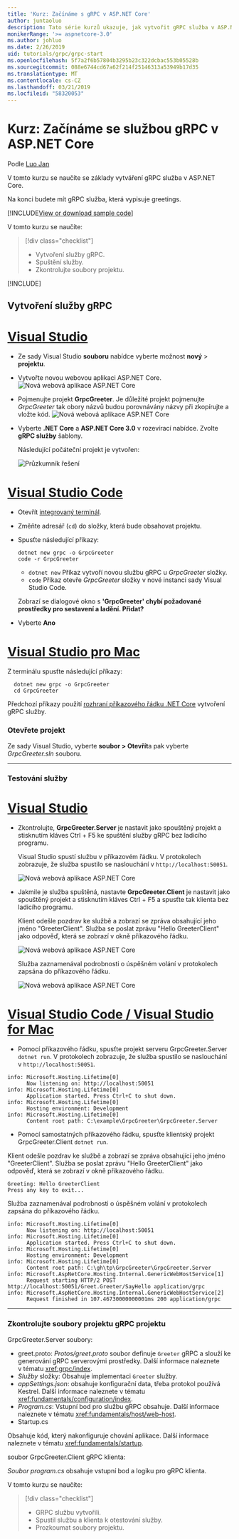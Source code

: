 ```yaml
---
title: 'Kurz: Začínáme s gRPC v ASP.NET Core'
author: juntaoluo
description: Tato série kurzů ukazuje, jak vytvořit gRPC služba v ASP.NET Core. Zjistěte, jak vytvořit projekt služby gRPC, upravte soubor proto a přidat duplexní streamování volání.
monikerRange: '>= aspnetcore-3.0'
ms.author: johluo
ms.date: 2/26/2019
uid: tutorials/grpc/grpc-start
ms.openlocfilehash: 5f7a2f6b57804b3295b23c322dcbac553b05528b
ms.sourcegitcommit: 088e6744cd67a62f214f25146313a53949b17d35
ms.translationtype: MT
ms.contentlocale: cs-CZ
ms.lasthandoff: 03/21/2019
ms.locfileid: "58320053"
---
```

# <a name="tutorial-get-started-with-grpc-service-in-aspnet-core"></a>Kurz: Začínáme se službou gRPC v ASP.NET Core

Podle [Luo Jan](https://github.com/juntaoluo)

V tomto kurzu se naučíte se základy vytváření gRPC služba v ASP.NET Core.

Na konci budete mít gRPC služba, která vypisuje greetings.

[!INCLUDE[View or download sample code](~/includes/grpc/download.md)]

V tomto kurzu se naučíte:

> [!div class="checklist"]
> * Vytvoření služby gRPC.
> * Spuštění služby.
> * Zkontrolujte soubory projektu.

[!INCLUDE[](~/includes/net-core-prereqs-all-3.0.md)]

## <a name="create-a-grpc-service"></a>Vytvoření služby gRPC

# <a name="visual-studiotabvisual-studio"></a>[Visual Studio](#tab/visual-studio)

* Ze sady Visual Studio **souboru** nabídce vyberte možnost **nový** > **projektu**.
* Vytvořte novou webovou aplikaci ASP.NET Core.
  ![Nová webová aplikace ASP.NET Core](grpc-start/_static/np_3_0.1.png)
* Pojmenujte projekt **GrpcGreeter**. Je důležité projekt pojmenujte *GrpcGreeter* tak obory názvů budou porovnávány názvy při zkopírujte a vložte kód.
  ![Nová webová aplikace ASP.NET Core](grpc-start/_static/np_3_0.2.png)
* Vyberte **.NET Core** a **ASP.NET Core 3.0** v rozevírací nabídce. Zvolte **gRPC služby** šablony.

  Následující počáteční projekt je vytvořen:

  ![Průzkumník řešení](grpc-start/_static/se3.0.png)

# <a name="visual-studio-codetabvisual-studio-code"></a>[Visual Studio Code](#tab/visual-studio-code)

* Otevřít [integrovaný terminál](https://code.visualstudio.com/docs/editor/integrated-terminal).
* Změňte adresář (`cd`) do složky, která bude obsahovat projektu.
* Spusťte následující příkazy:

  ```console
  dotnet new grpc -o GrpcGreeter
  code -r GrpcGreeter
  ```

  * `dotnet new` Příkaz vytvoří novou službu gRPC u *GrpcGreeter* složky.
  * `code` Příkaz otevře *GrpcGreeter* složky v nové instanci sady Visual Studio Code.

  Zobrazí se dialogové okno s **'GrpcGreeter' chybí požadované prostředky pro sestavení a ladění. Přidat?**
* Vyberte **Ano**

# <a name="visual-studio-for-mactabvisual-studio-mac"></a>[Visual Studio pro Mac](#tab/visual-studio-mac)

Z terminálu spusťte následující příkazy:

```console
  dotnet new grpc -o GrpcGreeter
  cd GrpcGreeter
```

Předchozí příkazy použití [rozhraní příkazového řádku .NET Core](/dotnet/core/tools/dotnet) vytvoření gRPC služby.

### <a name="open-the-project"></a>Otevřete projekt

Ze sady Visual Studio, vyberte **soubor > Otevřít**a pak vyberte *GrpcGreeter.sln* souboru.

<!-- End of VS tabs -->

---

### <a name="test-the-service"></a>Testování služby

# <a name="visual-studiotabvisual-studio"></a>[Visual Studio](#tab/visual-studio)

* Zkontrolujte, **GrpcGreeter.Server** je nastavit jako spouštěný projekt a stisknutím kláves Ctrl + F5 ke spuštění služby gRPC bez ladicího programu.

  Visual Studio spustí službu v příkazovém řádku. V protokolech zobrazuje, že služba spustilo se naslouchání v `http://localhost:50051`.

  ![Nová webová aplikace ASP.NET Core](grpc-start/_static/server_start.png)

* Jakmile je služba spuštěná, nastavte **GrpcGreeter.Client** je nastavit jako spouštěný projekt a stisknutím kláves Ctrl + F5 a spusťte tak klienta bez ladicího programu.

  Klient odešle pozdrav ke službě a zobrazí se zpráva obsahující jeho jméno "GreeterClient". Služba se poslat zprávu "Hello GreeterClient" jako odpověď, která se zobrazí v okně příkazového řádku.

  ![Nová webová aplikace ASP.NET Core](grpc-start/_static/client.png)

  Služba zaznamenával podrobnosti o úspěšném volání v protokolech zapsána do příkazového řádku.

  ![Nová webová aplikace ASP.NET Core](grpc-start/_static/server_complete.png)

# <a name="visual-studio-code--visual-studio-for-mactabvisual-studio-codevisual-studio-mac"></a>[Visual Studio Code / Visual Studio for Mac](#tab/visual-studio-code+visual-studio-mac)

* Pomocí příkazového řádku, spusťte projekt serveru GrpcGreeter.Server `dotnet run`. V protokolech zobrazuje, že služba spustilo se naslouchání v `http://localhost:50051`.

```console
info: Microsoft.Hosting.Lifetime[0]
      Now listening on: http://localhost:50051
info: Microsoft.Hosting.Lifetime[0]
      Application started. Press Ctrl+C to shut down.
info: Microsoft.Hosting.Lifetime[0]
      Hosting environment: Development
info: Microsoft.Hosting.Lifetime[0]
      Content root path: C:\example\GrpcGreeter\GrpcGreeter.Server
```

* Pomocí samostatných příkazového řádku, spusťte klientský projekt GrpcGreeter.Client `dotnet run`.

Klient odešle pozdrav ke službě a zobrazí se zpráva obsahující jeho jméno "GreeterClient". Služba se poslat zprávu "Hello GreeterClient" jako odpověď, která se zobrazí v okně příkazového řádku.

```console
Greeting: Hello GreeterClient
Press any key to exit...
```

Služba zaznamenával podrobnosti o úspěšném volání v protokolech zapsána do příkazového řádku.

```console
info: Microsoft.Hosting.Lifetime[0]
      Now listening on: http://localhost:50051
info: Microsoft.Hosting.Lifetime[0]
      Application started. Press Ctrl+C to shut down.
info: Microsoft.Hosting.Lifetime[0]
      Hosting environment: Development
info: Microsoft.Hosting.Lifetime[0]
      Content root path: C:\gh\tp\GrpcGreeter\GrpcGreeter.Server
info: Microsoft.AspNetCore.Hosting.Internal.GenericWebHostService[1]
      Request starting HTTP/2 POST http://localhost:50051/Greet.Greeter/SayHello application/grpc
info: Microsoft.AspNetCore.Hosting.Internal.GenericWebHostService[2]
      Request finished in 107.46730000000001ms 200 application/grpc
```

<!-- End of combined VS/Mac tabs -->

---

### <a name="examine-the-project-files-of-the-grpc-project"></a>Zkontrolujte soubory projektu gRPC projektu

GrpcGreeter.Server soubory:

* greet.proto: *Protos/greet.proto* soubor definuje `Greeter` gRPC a slouží ke generování gRPC serverovými prostředky. Další informace naleznete v tématu <xref:grpc/index>.
* *Služby* složky: Obsahuje implementaci `Greeter` služby.
* *appSettings.json*: obsahuje konfigurační data, třeba protokol používá Kestrel. Další informace naleznete v tématu <xref:fundamentals/configuration/index>.
* *Program.cs*: Vstupní bod pro službu gRPC obsahuje. Další informace naleznete v tématu <xref:fundamentals/host/web-host>.
* Startup.cs

Obsahuje kód, který nakonfiguruje chování aplikace. Další informace naleznete v tématu <xref:fundamentals/startup>.

soubor GrpcGreeter.Client gRPC klienta:

*Soubor program.cs* obsahuje vstupní bod a logiku pro gRPC klienta.

V tomto kurzu se naučíte:

> [!div class="checklist"]
> * GRPC službu vytvořili.
> * Spustil službu a klienta k otestování služby.
> * Prozkoumat soubory projektu.
